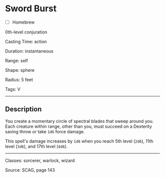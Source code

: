 # Sword Burst

- [ ] Homebrew

0th-level conjuration

Casting Time: action

Duration: instantaneous

Range: self

Shape: sphere

Radius: 5 feet

Tags: V

---

## Description
You create a momentary circle of spectral blades that sweep around you. Each creature within range, other than you, must succeed on a Dexterity saving throw or take `1d6` force damage.

This spell's damage increases by `1d6` when you reach 5th level (`2d6`), 11th level (`3d6`), and 17th level (`4d6`).

---

Classes: sorcerer, warlock, wizard

Source: SCAG, page 143

